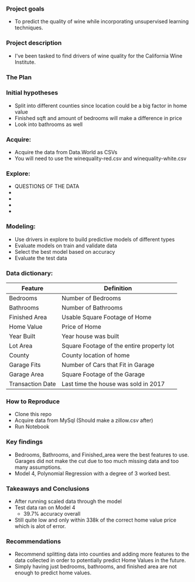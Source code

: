 ### Project goals

- To predict the quality of wine while incorporating unsupervised learning techniques. 


### Project description

- I've been tasked to find drivers of wine quality for the California Wine Institute. 

### The Plan 

### Initial hypotheses

- Split into different counties since location could be a big factor in home value
- Finished sqft and amount of bedrooms will make a difference in price
- Look into bathrooms as well

### Acquire: 
- Acquire the data from Data.World as CSVs
- You will need to use the winequality-red.csv and winequality-white.csv

### Explore: 

- QUESTIONS OF THE DATA
- 
- 
- 
- 

### Modeling: 
- Use drivers in explore to build predictive models of different types
- Evaluate models on train and validate data
- Select the best model based on accuracy
- Evaluate the test data


### Data dictionary:

| Feature | Definition |
|--------|-----------|
|Bedrooms| Number of Bedrooms|
|Bathrooms| Number of Bathrooms|
|Finished Area| Usable Square Footage of Home|
|Home Value| Price of Home|
|Year Built| Year house was built|
|Lot Area| Square Footage of the entire property lot|
|County| County location of home|
|Garage Fits| Number of Cars that Fit in Garage|
|Garage Area| Square Footage of the Garage|
|Transaction Date| Last time the house was sold in 2017|


### How to Reproduce
- Clone this repo
- Acquire data from MySql (Should make a zillow.csv after)
- Run Notebook

### Key findings 
- Bedrooms, Bathrooms, and Finished_area were the best features to use. Garages did not make the cut due to too much missing data and too many assumptions.
- Model 4, Polynomial Regression with a degree of 3 worked best.

### Takeaways and Conclusions
- After running scaled data through the model
- Test data ran on Model 4
    - 39.7% accuracy overall
- Still quite low and only within 338k of the correct home value price which is alot of error.
### Recommendations
- Recommend splitting data into counties and adding more features to the data collected in order to potentially predict Home Values in the future.
- Simply having just bedrooms, bathrooms, and finished area are not enough to predict home values.